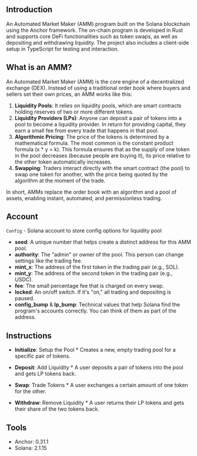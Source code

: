 ## Introduction
An Automated Market Maker (AMM) program built on the Solana
  blockchain using the Anchor framework. The on-chain program is developed in Rust and supports core DeFi
  functionalities such as token swaps, as well as depositing and withdrawing liquidity. The project also includes a
  client-side setup in TypeScript for testing and interaction.

## What is an AMM?
An Automated Market Maker (AMM) is the core engine of a decentralized exchange (DEX). Instead of using
  a traditional order book where buyers and sellers set their own prices, an AMM works like this:


   1. **Liquidity Pools**: It relies on liquidity pools, which are smart contracts holding reserves of two or more
      different tokens.
   2. **Liquidity Providers (LPs)**: Anyone can deposit a pair of tokens into a pool to become a liquidity provider. In
      return for providing capital, they earn a small fee from every trade that happens in that pool.
   3. **Algorithmic Pricing**: The price of the tokens is determined by a mathematical formula. The most common is the
      constant product formula (x * y = k). This formula ensures that as the supply of one token in the pool
      decreases (because people are buying it), its price relative to the other token automatically increases.
   4. **Swapping**: Traders interact directly with the smart contract (the pool) to swap one token for another, with the
      price being quoted by the algorithm at the moment of the trade.

  In short, AMMs replace the order book with an algorithm and a pool of assets, enabling instant, automated, and
  permissionless trading.

  ## Account

  `Config` - Solana account to store config options for liquidity pool

  * **seed**: A unique number that helps create a distinct address for this AMM pool.
  * **authority**: The "admin" or owner of the pool. This person can change settings like the trading fee.
  * **mint_x**: The address of the first token in the trading pair (e.g., SOL).
  * **mint_y**: The address of the second token in the trading pair (e.g., USDC).
  * **fee**: The small percentage fee that is charged on every swap.
  * **locked**: An on/off switch. If it's "on," all trading and depositing is paused.
  * **config_bump** & **lp_bump**: Technical values that help Solana find the program's accounts correctly. You can
       think of them as part of the address.

## Instructions

* **Initialize**: Setup the Pool
       * Creates a new, empty trading pool for a specific pair of tokens.


* **Deposit**: Add Liquidity
       * A user deposits a pair of tokens into the pool and gets LP tokens back.

* **Swap**: Trade Tokens
       * A user exchanges a certain amount of one token for the other.


* **Withdraw**: Remove Liquidity
       * A user returns their LP tokens and gets their share of the two tokens back.

## Tools
* Anchor: 0.31.1
* Solana: 2.1.15
